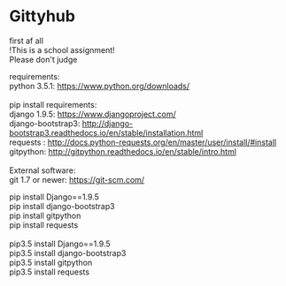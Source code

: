 # Gittyhub
first af all<br />
!This is a school assignment!<br />
Please don't judge<br />

requirements:<br />
python 3.5.1: https://www.python.org/downloads/<br />
<br />
pip install requirements:<br />
django 1.9.5: https://www.djangoproject.com/ <br />
django-bootstrap3: http://django-bootstrap3.readthedocs.io/en/stable/installation.html<br />
requests : http://docs.python-requests.org/en/master/user/install/#install<br />
gitpython: http://gitpython.readthedocs.io/en/stable/intro.html<br />
<br />
External software:<br />
git 1.7 or newer: https://git-scm.com/<br />

pip install Django==1.9.5 <br />
pip install django-bootstrap3 <br />
pip install gitpython <br />
pip install requests <br />
 <br />
pip3.5 install Django==1.9.5 <br />
pip3.5 install django-bootstrap3 <br />
pip3.5 install gitpython <br />
pip3.5 install requests <br />
